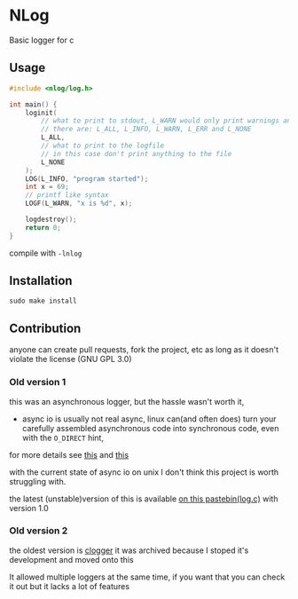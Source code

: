 # NLog
Basic logger for c

## Usage

```c
#include <nlog/log.h>

int main() {
	loginit(
		// what to print to stdout, L_WARN would only print warnings and errors
		// there are: L_ALL, L_INFO, L_WARN, L_ERR and L_NONE
		L_ALL,
		// what to print to the logfile
		// in this case don't print anything to the file
		L_NONE
	);
	LOG(L_INFO, "program started");
	int x = 69;
	// printf like syntax
	LOGF(L_WARN, "x is %d", x);

	logdestroy();
	return 0;
}
```
compile with ```-lnlog```

## Installation

```
sudo make install
```

## Contribution

anyone can create pull requests, fork the project, etc as long as it doesn't violate the
license (GNU GPL 3.0)

### Old version 1

this was an asynchronous logger, but the hassle wasn't worth it,

 - async io is usually not real async, linux can(and often does) turn your carefully assembled asynchronous code
 into synchronous code, even with the ```O_DIRECT``` hint,

 for more details see [this](https://stackoverflow.com/a/46377629/14187193) and [this](https://stackoverflow.com/a/38969392/14187193)

 with the current state of async io on unix I don't think this project is worth struggling with.

 the latest (unstable)version of this is available  [on this pastebin(log.c)](https://pastebin.com/E3y2hWzT) with version 1.0

### Old version 2

the oldest version is [clogger](https://github.com/Neutron17/clogger)
it was archived because I stoped it's development and moved onto this

It allowed multiple loggers at the same time, if you want that you can check it out
but it lacks a lot of features

